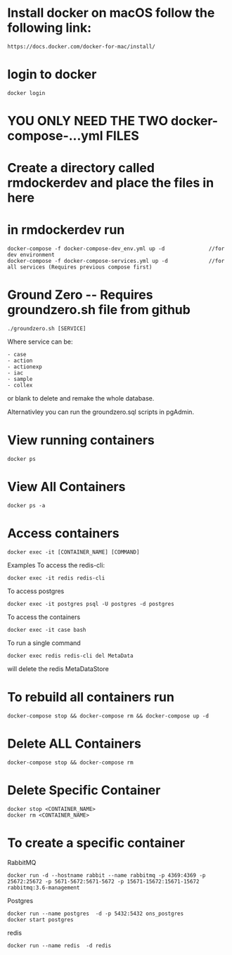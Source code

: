 # Install docker on macOS follow the following link:

    https://docs.docker.com/docker-for-mac/install/


# login to docker

    docker login

# YOU ONLY NEED THE TWO docker-compose-...yml FILES

# Create a directory called rmdockerdev and place the files in here

# in rmdockerdev run

    docker-compose -f docker-compose-dev_env.yml up -d              //for dev environment
    docker-compose -f docker-compose-services.yml up -d             //for all services (Requires previous compose first)

# Ground Zero -- Requires groundzero.sh file from github

    ./groundzero.sh [SERVICE]

Where service can be:

    - case
    - action
    - actionexp
    - iac
    - sample
    - collex
or blank to delete and remake the whole database.

Alternativley you can run the groundzero.sql scripts in pgAdmin.

# View running containers

    docker ps

# View All Containers

    docker ps -a

# Access containers

    docker exec -it [CONTAINER_NAME] [COMMAND]

Examples
To access the redis-cli:

    docker exec -it redis redis-cli

To access postgres

    docker exec -it postgres psql -U postgres -d postgres

To access the containers

    docker exec -it case bash

To run a single command

    docker exec redis redis-cli del MetaData

will delete the redis MetaDataStore

# To rebuild all containers run

    docker-compose stop && docker-compose rm && docker-compose up -d


# Delete ALL Containers

    docker-compose stop && docker-compose rm

# Delete Specific Container

    docker stop <CONTAINER_NAME>
    docker rm <CONTAINER_NAME>

# To create a specific container

RabbitMQ

    docker run -d --hostname rabbit --name rabbitmq -p 4369:4369 -p 25672:25672 -p 5671-5672:5671-5672 -p 15671-15672:15671-15672 rabbitmq:3.6-management

Postgres

    docker run --name postgres  -d -p 5432:5432 ons_postgres
    docker start postgres

redis

    docker run --name redis  -d redis
